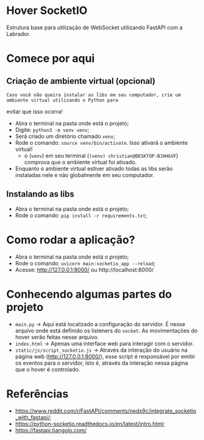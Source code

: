 # Hover SocketIO

Estrutura base para utilização de WebSocket utilizando FastAPI com a Labrador.

# Comece por aqui

## Criação de ambiente virtual (opcional)
    Caso você não queira instalar as libs em seu computador, crie um ambiente virtual utilizando o Python para
evitar que isso ocorra!
- Abra o terminal na pasta onde está o projeto;
- Digite: `python3 -m venv venv`;
- Será criado um diretório chamado `venv`;
- Rode o comando: `source venv/bin/activate`. Isso ativará o ambiente virtual! 
  - o (`venv`) em seu terminal (`(venv) christian@DESKTOP-BJHHGVF`) comprova que o ambiente virtual foi ativado.
- Enquanto o ambiente virtual estiver ativado todas as libs serão instaladas nele e não globalmente em seu computador.

## Instalando as libs
- Abra o terminal na pasta onde está o projeto;
- Rode o comando: `pip install -r requirements.txt`;

# Como rodar a aplicação?
- Abra o terminal na pasta onde está o projeto;
- Rode o comando: `uvicorn main:socketio_app --reload`;
- Acesse: http://127.0.0.1:8000/ ou http://localhost:8000/

# Conhecendo algumas partes do projeto
- `main.py` -> Aqui está localizado a configuração do servidor. É nesse arquivo onde está definido os listeners do `socket`. As movimentações do hover serão feitas nesse arquivo.
- `index.html` -> Apenas uma interface web para interagir com o servidor.
- `static/js/script_socketio.js` -> Através da interação do usuário na página web (http://127.0.0.1:8000/), esse script é responsável por emitir os eventos para o servidor, isto é, através da interação nessa página que o hover é controlado.

# Referências
- https://www.reddit.com/r/FastAPI/comments/neds9c/integrate_socketio_with_fastapi/;
- https://python-socketio.readthedocs.io/en/latest/intro.html;
- https://fastapi.tiangolo.com/